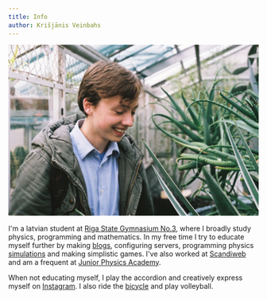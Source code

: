 ```yaml
---
title: Info
author: Krišjānis Veinbahs
---
```


![](images/face.jpg)

I'm a latvian student at [Riga State Gymnasium No.3](http://www.r3g.lv/),
where I broadly study physics, programming and mathematics. In my free
time I try to educate myself further by making [blogs](../), configuring
servers, programming physics [simulations](http://github.com/kshaa/orbitals/)
and making simplistic games. I've also worked at [Scandiweb](http://scandiweb.com/)
and am a frequent at [Junior Physics Academy](http://jfs.lu.lv/).

When not educating myself, I play the accordion and creatively express
myself on [Instagram](http://instagram.com/dope_spicegirls/). I also
ride the [bicycle](http://facebook.com/nightrideriga/) and play
volleyball.
